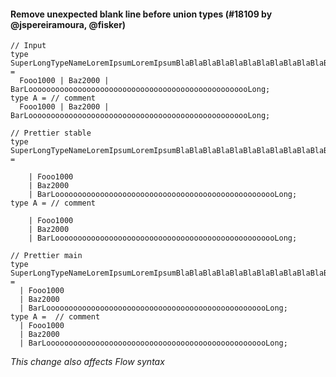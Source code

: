 #### Remove unexpected blank line before union types (#18109 by @jspereiramoura, @fisker)

<!-- prettier-ignore -->
```tsx
// Input
type SuperLongTypeNameLoremIpsumLoremIpsumBlaBlaBlaBlaBlaBlaBlaBlaBlaBlaBlaBla =
  Fooo1000 | Baz2000 | BarLoooooooooooooooooooooooooooooooooooooooooooooooooLong;
type A = // comment
  Fooo1000 | Baz2000 | BarLoooooooooooooooooooooooooooooooooooooooooooooooooLong;

// Prettier stable
type SuperLongTypeNameLoremIpsumLoremIpsumBlaBlaBlaBlaBlaBlaBlaBlaBlaBlaBlaBla =

    | Fooo1000
    | Baz2000
    | BarLoooooooooooooooooooooooooooooooooooooooooooooooooLong;
type A = // comment

    | Fooo1000
    | Baz2000
    | BarLoooooooooooooooooooooooooooooooooooooooooooooooooLong;

// Prettier main
type SuperLongTypeNameLoremIpsumLoremIpsumBlaBlaBlaBlaBlaBlaBlaBlaBlaBlaBlaBla =
  | Fooo1000
  | Baz2000
  | BarLoooooooooooooooooooooooooooooooooooooooooooooooooLong;
type A =  // comment
  | Fooo1000
  | Baz2000
  | BarLoooooooooooooooooooooooooooooooooooooooooooooooooLong;
```

_This change also affects Flow syntax_
